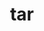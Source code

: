 ---
title: "tar"
layout: cache
categories: [package, develop-2024-11-10]
meta: {"versions": ["1.34"], "compilers": ["apple-clang@=15.0.0", "cce@=15.0.1", "gcc@=10.2.1", "gcc@=11.1.0", "gcc@=11.4.0", "gcc@=12.3.0", "gcc@=12.4.0", "gcc@=13.2.0", "gcc@=7.3.1", "gcc@=7.5.0", "gcc@=9.4.0", "oneapi@=2024.1.0", "oneapi@=2024.2.1"], "oss": ["amzn2", "centos7", "rhel8", "ubuntu18.04", "ubuntu20.04", "ubuntu22.04", "ubuntu24.04", "ventura"], "platforms": ["darwin", "linux"], "targets": ["aarch64", "neoverse_n1", "neoverse_v1", "neoverse_v2", "ppc64le", "x86_64_v3", "x86_64_v4", "zen4"], "stacks": ["aws-isc", "aws-isc-aarch64", "aws-pcluster-neoverse_v1", "aws-pcluster-x86_64_v4", "build_systems", "data-vis-sdk", "developer-tools-darwin", "developer-tools-manylinux2014", "e4s", "e4s-cray-rhel", "e4s-neoverse-v2", "e4s-neoverse_v1", "e4s-oneapi", "e4s-power", "e4s-rocm-external", "ml-darwin-aarch64-mps", "ml-linux-aarch64-cpu", "ml-linux-aarch64-cuda", "ml-linux-x86_64-cpu", "ml-linux-x86_64-cuda", "ml-linux-x86_64-rocm", "radiuss", "radiuss-aws", "radiuss-aws-aarch64", "root", "tutorial"], "num_specs": 35, "num_specs_by_stack": {"ml-darwin-aarch64-mps": 1, "root": 35, "developer-tools-darwin": 1, "radiuss-aws-aarch64": 4, "aws-isc-aarch64": 2, "aws-pcluster-neoverse_v1": 2, "aws-pcluster-x86_64_v4": 4, "radiuss-aws": 2, "aws-isc": 1, "developer-tools-manylinux2014": 1, "e4s-cray-rhel": 1, "build_systems": 1, "radiuss": 2, "e4s-power": 2, "data-vis-sdk": 2, "e4s-neoverse_v1": 2, "e4s-neoverse-v2": 2, "tutorial": 2, "e4s-rocm-external": 1, "e4s": 2, "e4s-oneapi": 2, "ml-linux-aarch64-cpu": 1, "ml-linux-aarch64-cuda": 1, "ml-linux-x86_64-rocm": 1, "ml-linux-x86_64-cuda": 1, "ml-linux-x86_64-cpu": 1}}
spec_details: [{"hash": "sigdkf5yoouwaqmctasxuey3dsvnngph", "compiler": "apple-clang@=15.0.0", "versions": ["1.34"], "os": "ventura", "platform": "darwin", "target": "aarch64", "variants": ["build_system=autotools", "zip=pigz"], "stacks": ["ml-darwin-aarch64-mps", "root", "developer-tools-darwin"], "size": "-", "tarball": "https://binaries.spack.io/develop-2024-11-10/build_cache/darwin-ventura-aarch64/apple-clang-15.0.0/tar-1.34/darwin-ventura-aarch64-apple-clang-15.0.0-tar-1.34-sigdkf5yoouwaqmctasxuey3dsvnngph.spack"}, {"hash": "pyrjssjotg3qnjhkhw3ie5knwr2dfrhx", "compiler": "gcc@=7.3.1", "versions": ["1.34"], "os": "amzn2", "platform": "linux", "target": "aarch64", "variants": ["build_system=autotools", "zip=pigz"], "stacks": ["root", "radiuss-aws-aarch64"], "size": "-", "tarball": "https://binaries.spack.io/develop-2024-11-10/build_cache/linux-amzn2-aarch64/gcc-7.3.1/tar-1.34/linux-amzn2-aarch64-gcc-7.3.1-tar-1.34-pyrjssjotg3qnjhkhw3ie5knwr2dfrhx.spack"}, {"hash": "2qadwmjeitwsi35w5hlueakux2klfgsb", "compiler": "gcc@=7.3.1", "versions": ["1.34"], "os": "amzn2", "platform": "linux", "target": "aarch64", "variants": ["build_system=autotools", "zip=pigz"], "stacks": ["aws-isc-aarch64", "root"], "size": "-", "tarball": "https://binaries.spack.io/develop-2024-11-10/build_cache/linux-amzn2-aarch64/gcc-7.3.1/tar-1.34/linux-amzn2-aarch64-gcc-7.3.1-tar-1.34-2qadwmjeitwsi35w5hlueakux2klfgsb.spack"}, {"hash": "3bq4qqnk54jbtbkpergo4pdj5p5pwyqr", "compiler": "gcc@=7.3.1", "versions": ["1.34"], "os": "amzn2", "platform": "linux", "target": "aarch64", "variants": ["build_system=autotools", "zip=pigz"], "stacks": ["root", "radiuss-aws-aarch64"], "size": "-", "tarball": "https://binaries.spack.io/develop-2024-11-10/build_cache/linux-amzn2-aarch64/gcc-7.3.1/tar-1.34/linux-amzn2-aarch64-gcc-7.3.1-tar-1.34-3bq4qqnk54jbtbkpergo4pdj5p5pwyqr.spack"}, {"hash": "ujfgmldkfh7e7chijmt5hmq5xlpj45yq", "compiler": "gcc@=12.4.0", "versions": ["1.34"], "os": "amzn2", "platform": "linux", "target": "neoverse_n1", "variants": ["build_system=autotools", "zip=pigz"], "stacks": ["aws-pcluster-neoverse_v1", "root"], "size": "-", "tarball": "https://binaries.spack.io/develop-2024-11-10/build_cache/linux-amzn2-neoverse_n1/gcc-12.4.0/tar-1.34/linux-amzn2-neoverse_n1-gcc-12.4.0-tar-1.34-ujfgmldkfh7e7chijmt5hmq5xlpj45yq.spack"}, {"hash": "ftr73n42et6s5qrc3hi2xckp2qbqe4kp", "compiler": "gcc@=7.3.1", "versions": ["1.34"], "os": "amzn2", "platform": "linux", "target": "neoverse_n1", "variants": ["build_system=autotools", "zip=pigz"], "stacks": ["root", "radiuss-aws-aarch64"], "size": "-", "tarball": "https://binaries.spack.io/develop-2024-11-10/build_cache/linux-amzn2-neoverse_n1/gcc-7.3.1/tar-1.34/linux-amzn2-neoverse_n1-gcc-7.3.1-tar-1.34-ftr73n42et6s5qrc3hi2xckp2qbqe4kp.spack"}, {"hash": "zgq5llwyznpprxa64aaqy3pintumunzg", "compiler": "gcc@=7.3.1", "versions": ["1.34"], "os": "amzn2", "platform": "linux", "target": "neoverse_n1", "variants": ["build_system=autotools", "zip=pigz"], "stacks": ["aws-isc-aarch64", "root"], "size": "-", "tarball": "https://binaries.spack.io/develop-2024-11-10/build_cache/linux-amzn2-neoverse_n1/gcc-7.3.1/tar-1.34/linux-amzn2-neoverse_n1-gcc-7.3.1-tar-1.34-zgq5llwyznpprxa64aaqy3pintumunzg.spack"}, {"hash": "2z476sdqidm5en7ruh3jfyxj6w7eb3pj", "compiler": "gcc@=7.3.1", "versions": ["1.34"], "os": "amzn2", "platform": "linux", "target": "neoverse_n1", "variants": ["build_system=autotools", "zip=pigz"], "stacks": ["root", "radiuss-aws-aarch64"], "size": "-", "tarball": "https://binaries.spack.io/develop-2024-11-10/build_cache/linux-amzn2-neoverse_n1/gcc-7.3.1/tar-1.34/linux-amzn2-neoverse_n1-gcc-7.3.1-tar-1.34-2z476sdqidm5en7ruh3jfyxj6w7eb3pj.spack"}, {"hash": "mcugxmbwfnvn6slqq4k3ibjagkzg7r43", "compiler": "gcc@=12.4.0", "versions": ["1.34"], "os": "amzn2", "platform": "linux", "target": "neoverse_v1", "variants": ["build_system=autotools", "zip=pigz"], "stacks": ["aws-pcluster-neoverse_v1", "root"], "size": "-", "tarball": "https://binaries.spack.io/develop-2024-11-10/build_cache/linux-amzn2-neoverse_v1/gcc-12.4.0/tar-1.34/linux-amzn2-neoverse_v1-gcc-12.4.0-tar-1.34-mcugxmbwfnvn6slqq4k3ibjagkzg7r43.spack"}, {"hash": "4bia3qrivdyhyayskrkt62gal5xkn4ai", "compiler": "gcc@=12.4.0", "versions": ["1.34"], "os": "amzn2", "platform": "linux", "target": "x86_64_v3", "variants": ["build_system=autotools", "zip=pigz"], "stacks": ["root", "aws-pcluster-x86_64_v4"], "size": "-", "tarball": "https://binaries.spack.io/develop-2024-11-10/build_cache/linux-amzn2-x86_64_v3/gcc-12.4.0/tar-1.34/linux-amzn2-x86_64_v3-gcc-12.4.0-tar-1.34-4bia3qrivdyhyayskrkt62gal5xkn4ai.spack"}, {"hash": "iqvcals2g4felpsorrpgdbyq5denew3k", "compiler": "oneapi@=2024.1.0", "versions": ["1.34"], "os": "amzn2", "platform": "linux", "target": "x86_64_v3", "variants": ["build_system=autotools", "zip=pigz"], "stacks": ["root", "aws-pcluster-x86_64_v4"], "size": "-", "tarball": "https://binaries.spack.io/develop-2024-11-10/build_cache/linux-amzn2-x86_64_v3/oneapi-2024.1.0/tar-1.34/linux-amzn2-x86_64_v3-oneapi-2024.1.0-tar-1.34-iqvcals2g4felpsorrpgdbyq5denew3k.spack"}, {"hash": "m7flhfgqgohjygc5f6jhdmswyajkgsgu", "compiler": "gcc@=7.3.1", "versions": ["1.34"], "os": "amzn2", "platform": "linux", "target": "x86_64_v3", "variants": ["build_system=autotools", "zip=pigz"], "stacks": ["root", "radiuss-aws"], "size": "-", "tarball": "https://binaries.spack.io/develop-2024-11-10/build_cache/linux-amzn2-x86_64_v3/gcc-7.3.1/tar-1.34/linux-amzn2-x86_64_v3-gcc-7.3.1-tar-1.34-m7flhfgqgohjygc5f6jhdmswyajkgsgu.spack"}, {"hash": "luptn7ufckteqwiizrirpo2saxzcjc72", "compiler": "gcc@=7.3.1", "versions": ["1.34"], "os": "amzn2", "platform": "linux", "target": "x86_64_v3", "variants": ["build_system=autotools", "zip=pigz"], "stacks": ["root", "aws-isc"], "size": "-", "tarball": "https://binaries.spack.io/develop-2024-11-10/build_cache/linux-amzn2-x86_64_v3/gcc-7.3.1/tar-1.34/linux-amzn2-x86_64_v3-gcc-7.3.1-tar-1.34-luptn7ufckteqwiizrirpo2saxzcjc72.spack"}, {"hash": "msmyuzzfg2ssin3o4ugh3jkpyh7pngtw", "compiler": "gcc@=7.3.1", "versions": ["1.34"], "os": "amzn2", "platform": "linux", "target": "x86_64_v3", "variants": ["build_system=autotools", "zip=pigz"], "stacks": ["root", "radiuss-aws"], "size": "-", "tarball": "https://binaries.spack.io/develop-2024-11-10/build_cache/linux-amzn2-x86_64_v3/gcc-7.3.1/tar-1.34/linux-amzn2-x86_64_v3-gcc-7.3.1-tar-1.34-msmyuzzfg2ssin3o4ugh3jkpyh7pngtw.spack"}, {"hash": "wd7w4igp3ozrxm7cay43n4yuh75xecxz", "compiler": "gcc@=12.4.0", "versions": ["1.34"], "os": "amzn2", "platform": "linux", "target": "x86_64_v4", "variants": ["build_system=autotools", "zip=pigz"], "stacks": ["root", "aws-pcluster-x86_64_v4"], "size": "-", "tarball": "https://binaries.spack.io/develop-2024-11-10/build_cache/linux-amzn2-x86_64_v4/gcc-12.4.0/tar-1.34/linux-amzn2-x86_64_v4-gcc-12.4.0-tar-1.34-wd7w4igp3ozrxm7cay43n4yuh75xecxz.spack"}, {"hash": "5uz6rmdxf53ag7z5ywv5xqbimy34jf3q", "compiler": "oneapi@=2024.1.0", "versions": ["1.34"], "os": "amzn2", "platform": "linux", "target": "x86_64_v4", "variants": ["build_system=autotools", "zip=pigz"], "stacks": ["root", "aws-pcluster-x86_64_v4"], "size": "-", "tarball": "https://binaries.spack.io/develop-2024-11-10/build_cache/linux-amzn2-x86_64_v4/oneapi-2024.1.0/tar-1.34/linux-amzn2-x86_64_v4-oneapi-2024.1.0-tar-1.34-5uz6rmdxf53ag7z5ywv5xqbimy34jf3q.spack"}, {"hash": "7xvwshyrsjiwkaddz54wf6stzzu56tvw", "compiler": "gcc@=10.2.1", "versions": ["1.34"], "os": "centos7", "platform": "linux", "target": "x86_64_v3", "variants": ["build_system=autotools", "zip=pigz"], "stacks": ["root", "developer-tools-manylinux2014"], "size": "-", "tarball": "https://binaries.spack.io/develop-2024-11-10/build_cache/linux-centos7-x86_64_v3/gcc-10.2.1/tar-1.34/linux-centos7-x86_64_v3-gcc-10.2.1-tar-1.34-7xvwshyrsjiwkaddz54wf6stzzu56tvw.spack"}, {"hash": "zc2lvxwjivhp5ecmcltbuombbufpn4pz", "compiler": "cce@=15.0.1", "versions": ["1.34"], "os": "rhel8", "platform": "linux", "target": "zen4", "variants": ["build_system=autotools", "zip=pigz"], "stacks": ["root", "e4s-cray-rhel"], "size": "-", "tarball": "https://binaries.spack.io/develop-2024-11-10/build_cache/linux-rhel8-zen4/cce-15.0.1/tar-1.34/linux-rhel8-zen4-cce-15.0.1-tar-1.34-zc2lvxwjivhp5ecmcltbuombbufpn4pz.spack"}, {"hash": "t2tazlyzmh766xcqq2qkmzuh3brbuj5k", "compiler": "gcc@=7.5.0", "versions": ["1.34"], "os": "ubuntu18.04", "platform": "linux", "target": "x86_64_v3", "variants": ["build_system=autotools", "zip=pigz"], "stacks": ["build_systems", "root", "radiuss"], "size": "-", "tarball": "https://binaries.spack.io/develop-2024-11-10/build_cache/linux-ubuntu18.04-x86_64_v3/gcc-7.5.0/tar-1.34/linux-ubuntu18.04-x86_64_v3-gcc-7.5.0-tar-1.34-t2tazlyzmh766xcqq2qkmzuh3brbuj5k.spack"}, {"hash": "odmb3ssekwx3x7xdfz5iieevyfygpxtx", "compiler": "gcc@=7.5.0", "versions": ["1.34"], "os": "ubuntu18.04", "platform": "linux", "target": "x86_64_v3", "variants": ["build_system=autotools", "zip=pigz"], "stacks": ["radiuss", "root"], "size": "-", "tarball": "https://binaries.spack.io/develop-2024-11-10/build_cache/linux-ubuntu18.04-x86_64_v3/gcc-7.5.0/tar-1.34/linux-ubuntu18.04-x86_64_v3-gcc-7.5.0-tar-1.34-odmb3ssekwx3x7xdfz5iieevyfygpxtx.spack"}, {"hash": "cgrihicn7bwqjkmimmfduitszqptn2fi", "compiler": "gcc@=9.4.0", "versions": ["1.34"], "os": "ubuntu20.04", "platform": "linux", "target": "ppc64le", "variants": ["build_system=autotools", "zip=pigz"], "stacks": ["e4s-power", "root"], "size": "-", "tarball": "https://binaries.spack.io/develop-2024-11-10/build_cache/linux-ubuntu20.04-ppc64le/gcc-9.4.0/tar-1.34/linux-ubuntu20.04-ppc64le-gcc-9.4.0-tar-1.34-cgrihicn7bwqjkmimmfduitszqptn2fi.spack"}, {"hash": "3nr6wu5hfjvjtyugoikr6wxxc5qrfcdo", "compiler": "gcc@=9.4.0", "versions": ["1.34"], "os": "ubuntu20.04", "platform": "linux", "target": "ppc64le", "variants": ["build_system=autotools", "zip=pigz"], "stacks": ["e4s-power", "root"], "size": "-", "tarball": "https://binaries.spack.io/develop-2024-11-10/build_cache/linux-ubuntu20.04-ppc64le/gcc-9.4.0/tar-1.34/linux-ubuntu20.04-ppc64le-gcc-9.4.0-tar-1.34-3nr6wu5hfjvjtyugoikr6wxxc5qrfcdo.spack"}, {"hash": "m4j5exorvknj5cfavvofc5i4nmmxgr2d", "compiler": "gcc@=11.1.0", "versions": ["1.34"], "os": "ubuntu20.04", "platform": "linux", "target": "x86_64_v3", "variants": ["build_system=autotools", "zip=pigz"], "stacks": ["root", "data-vis-sdk"], "size": "-", "tarball": "https://binaries.spack.io/develop-2024-11-10/build_cache/linux-ubuntu20.04-x86_64_v3/gcc-11.1.0/tar-1.34/linux-ubuntu20.04-x86_64_v3-gcc-11.1.0-tar-1.34-m4j5exorvknj5cfavvofc5i4nmmxgr2d.spack"}, {"hash": "wncfcod7ynb7rfmc5efgyttltcnfzw6k", "compiler": "gcc@=11.1.0", "versions": ["1.34"], "os": "ubuntu20.04", "platform": "linux", "target": "x86_64_v3", "variants": ["build_system=autotools", "zip=pigz"], "stacks": ["root", "data-vis-sdk"], "size": "-", "tarball": "https://binaries.spack.io/develop-2024-11-10/build_cache/linux-ubuntu20.04-x86_64_v3/gcc-11.1.0/tar-1.34/linux-ubuntu20.04-x86_64_v3-gcc-11.1.0-tar-1.34-wncfcod7ynb7rfmc5efgyttltcnfzw6k.spack"}, {"hash": "ofrou6k5wqb2eejq5iu4jvoqjpw5k2de", "compiler": "gcc@=11.4.0", "versions": ["1.34"], "os": "ubuntu22.04", "platform": "linux", "target": "neoverse_v1", "variants": ["build_system=autotools", "zip=pigz"], "stacks": ["root", "e4s-neoverse_v1"], "size": "-", "tarball": "https://binaries.spack.io/develop-2024-11-10/build_cache/linux-ubuntu22.04-neoverse_v1/gcc-11.4.0/tar-1.34/linux-ubuntu22.04-neoverse_v1-gcc-11.4.0-tar-1.34-ofrou6k5wqb2eejq5iu4jvoqjpw5k2de.spack"}, {"hash": "xictnsnlxqqwnoxl24hlolkjv3w4uwg4", "compiler": "gcc@=11.4.0", "versions": ["1.34"], "os": "ubuntu22.04", "platform": "linux", "target": "neoverse_v1", "variants": ["build_system=autotools", "zip=pigz"], "stacks": ["root", "e4s-neoverse_v1"], "size": "-", "tarball": "https://binaries.spack.io/develop-2024-11-10/build_cache/linux-ubuntu22.04-neoverse_v1/gcc-11.4.0/tar-1.34/linux-ubuntu22.04-neoverse_v1-gcc-11.4.0-tar-1.34-xictnsnlxqqwnoxl24hlolkjv3w4uwg4.spack"}, {"hash": "nkctu5qylxezgr5t2f73g3kux7awxpbw", "compiler": "gcc@=11.4.0", "versions": ["1.34"], "os": "ubuntu22.04", "platform": "linux", "target": "neoverse_v2", "variants": ["build_system=autotools", "zip=pigz"], "stacks": ["root", "e4s-neoverse-v2"], "size": "-", "tarball": "https://binaries.spack.io/develop-2024-11-10/build_cache/linux-ubuntu22.04-neoverse_v2/gcc-11.4.0/tar-1.34/linux-ubuntu22.04-neoverse_v2-gcc-11.4.0-tar-1.34-nkctu5qylxezgr5t2f73g3kux7awxpbw.spack"}, {"hash": "sk5xxuwrnqlr3jyzc4fbwzubyndl7xel", "compiler": "gcc@=11.4.0", "versions": ["1.34"], "os": "ubuntu22.04", "platform": "linux", "target": "neoverse_v2", "variants": ["build_system=autotools", "zip=pigz"], "stacks": ["root", "e4s-neoverse-v2"], "size": "-", "tarball": "https://binaries.spack.io/develop-2024-11-10/build_cache/linux-ubuntu22.04-neoverse_v2/gcc-11.4.0/tar-1.34/linux-ubuntu22.04-neoverse_v2-gcc-11.4.0-tar-1.34-sk5xxuwrnqlr3jyzc4fbwzubyndl7xel.spack"}, {"hash": "mmv6i4naeg746pk2xpypdpejwvypmegb", "compiler": "gcc@=11.4.0", "versions": ["1.34"], "os": "ubuntu22.04", "platform": "linux", "target": "x86_64_v3", "variants": ["build_system=autotools", "zip=pigz"], "stacks": ["root", "tutorial", "e4s-rocm-external", "e4s"], "size": "-", "tarball": "https://binaries.spack.io/develop-2024-11-10/build_cache/linux-ubuntu22.04-x86_64_v3/gcc-11.4.0/tar-1.34/linux-ubuntu22.04-x86_64_v3-gcc-11.4.0-tar-1.34-mmv6i4naeg746pk2xpypdpejwvypmegb.spack"}, {"hash": "brx5gtze2fhjp7pggkyqoikbyxrjpl7t", "compiler": "gcc@=11.4.0", "versions": ["1.34"], "os": "ubuntu22.04", "platform": "linux", "target": "x86_64_v3", "variants": ["build_system=autotools", "zip=pigz"], "stacks": ["root", "e4s"], "size": "-", "tarball": "https://binaries.spack.io/develop-2024-11-10/build_cache/linux-ubuntu22.04-x86_64_v3/gcc-11.4.0/tar-1.34/linux-ubuntu22.04-x86_64_v3-gcc-11.4.0-tar-1.34-brx5gtze2fhjp7pggkyqoikbyxrjpl7t.spack"}, {"hash": "zhcpzlrv5dtukjt33sppetjnh6fidrpz", "compiler": "oneapi@=2024.2.1", "versions": ["1.34"], "os": "ubuntu22.04", "platform": "linux", "target": "x86_64_v3", "variants": ["build_system=autotools", "zip=pigz"], "stacks": ["root", "e4s-oneapi"], "size": "-", "tarball": "https://binaries.spack.io/develop-2024-11-10/build_cache/linux-ubuntu22.04-x86_64_v3/oneapi-2024.2.1/tar-1.34/linux-ubuntu22.04-x86_64_v3-oneapi-2024.2.1-tar-1.34-zhcpzlrv5dtukjt33sppetjnh6fidrpz.spack"}, {"hash": "uh3qn2en4qnd4y4aqq2zzyczxgkjfsk6", "compiler": "oneapi@=2024.2.1", "versions": ["1.34"], "os": "ubuntu22.04", "platform": "linux", "target": "x86_64_v3", "variants": ["build_system=autotools", "zip=pigz"], "stacks": ["root", "e4s-oneapi"], "size": "-", "tarball": "https://binaries.spack.io/develop-2024-11-10/build_cache/linux-ubuntu22.04-x86_64_v3/oneapi-2024.2.1/tar-1.34/linux-ubuntu22.04-x86_64_v3-oneapi-2024.2.1-tar-1.34-uh3qn2en4qnd4y4aqq2zzyczxgkjfsk6.spack"}, {"hash": "j5dljnv4mc5mviozu4ouxfl4r276ftst", "compiler": "gcc@=12.3.0", "versions": ["1.34"], "os": "ubuntu22.04", "platform": "linux", "target": "x86_64_v3", "variants": ["build_system=autotools", "zip=pigz"], "stacks": ["root", "tutorial"], "size": "-", "tarball": "https://binaries.spack.io/develop-2024-11-10/build_cache/linux-ubuntu22.04-x86_64_v3/gcc-12.3.0/tar-1.34/linux-ubuntu22.04-x86_64_v3-gcc-12.3.0-tar-1.34-j5dljnv4mc5mviozu4ouxfl4r276ftst.spack"}, {"hash": "gt7hxcngn2g2rbneijqgbp6cmxbzxw4d", "compiler": "gcc@=13.2.0", "versions": ["1.34"], "os": "ubuntu24.04", "platform": "linux", "target": "aarch64", "variants": ["build_system=autotools", "zip=pigz"], "stacks": ["ml-linux-aarch64-cpu", "root", "ml-linux-aarch64-cuda"], "size": "-", "tarball": "https://binaries.spack.io/develop-2024-11-10/build_cache/linux-ubuntu24.04-aarch64/gcc-13.2.0/tar-1.34/linux-ubuntu24.04-aarch64-gcc-13.2.0-tar-1.34-gt7hxcngn2g2rbneijqgbp6cmxbzxw4d.spack"}, {"hash": "okgi3gaplhqjycyq3o347il7uxiz4s5k", "compiler": "gcc@=13.2.0", "versions": ["1.34"], "os": "ubuntu24.04", "platform": "linux", "target": "x86_64_v3", "variants": ["build_system=autotools", "zip=pigz"], "stacks": ["ml-linux-x86_64-rocm", "root", "ml-linux-x86_64-cuda", "ml-linux-x86_64-cpu"], "size": "-", "tarball": "https://binaries.spack.io/develop-2024-11-10/build_cache/linux-ubuntu24.04-x86_64_v3/gcc-13.2.0/tar-1.34/linux-ubuntu24.04-x86_64_v3-gcc-13.2.0-tar-1.34-okgi3gaplhqjycyq3o347il7uxiz4s5k.spack"}]
---